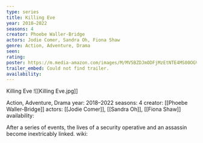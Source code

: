 ```yaml
---
type: series
title: Killing Eve
year: 2018–2022
seasons: 4
creator: Phoebe Waller-Bridge
actors: Jodie Comer, Sandra Oh, Fiona Shaw
genre: Action, Adventure, Drama
seen:
rating: 
poster: https://m.media-amazon.com/images/M/MV5BZDJmODFjMzEtNTE4MS00OGViLTk4OGYtZjg3OGFhM2VlOTliXkEyXkFqcGdeQXVyMTkxNjUyNQ@@._V1_SX300.jpg
trailer_embed: Could not find trailer.
availability:
---
```

Killing Eve
![[Killing Eve.jpg]]

Action, Adventure, Drama
year: 2018–2022
seasons: 4
creator: [[Phoebe Waller-Bridge]]
actors: [[Jodie Comer]], [[Sandra Oh]], [[Fiona Shaw]]
availability:

After a series of events, the lives of a security operative and an assassin become inextricably linked.
wiki: 



